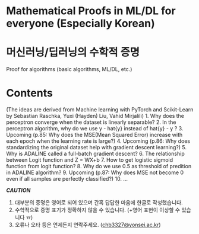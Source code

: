 # Mathematical Proofs in ML/DL for everyone (Especially Korean)
# 머신러닝/딥러닝의 수학적 증명

Proof for algorithms (basic algorithms, ML/DL, etc.)

<h1><b>Contents</b></h1> (The ideas are derived from Machine learning with PyTorch and Scikit-Learn by Sebastian Raschka, Yuxi (Hayden) Liu, Vahid Mirjalili)
1. Why does the perceptron converge when the dataset is linearly separable?
2. In the perceptron algorithm, why do we use  y - hat{y}  instead of hat{y} - y ?
3. Upcoming (p.85: Why does the MSE(Mean Squared Error) increase with each epoch when the learning rate is large?)
4. Upcoming (p.86: Why does standardizing the original dataset help with gradient descent learning?)
5. Why is ADALINE called a full-batch gradient descent?
6. The relationship between Logit function and Z = WX+b
7. How to get logistic sigmoid function from logit function?
8. Why do we use 0.5 as threshold of predition in ADALINE algorithm?
9. Upcoming (p.87: Why does MSE not become 0 even if all samples are perfectly classified?)
10. ...

***CAUTION***
1. 대부분의 증명은 영어로 되어 있으며 간혹 답답한 마음에 한글로 작성했습니다.
2. 수학적으로 증명 표기가 정확하지 않을 수 있습니다. (+영어 표현이 이상할 수 있습니다 ㅠ)
3. 오류나 오타 등은 언제든지 연락주세요. (chb3327@yonsei.ac.kr)
